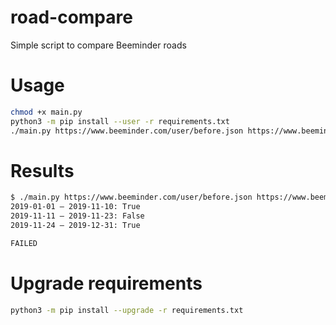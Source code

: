 # road-compare

Simple script to compare Beeminder roads

# Usage

```bash
chmod +x main.py
python3 -m pip install --user -r requirements.txt
./main.py https://www.beeminder.com/user/before.json https://www.beeminder.com/user/after.json
```

# Results

```bash
$ ./main.py https://www.beeminder.com/user/before.json https://www.beeminder.com/user/after.json
2019-01-01 – 2019-11-10: True
2019-11-11 – 2019-11-23: False
2019-11-24 – 2019-12-31: True

FAILED
```

# Upgrade requirements

```bash
python3 -m pip install --upgrade -r requirements.txt
```